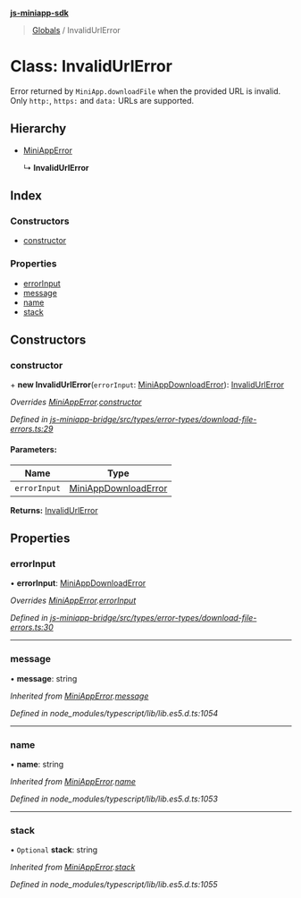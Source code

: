 **[js-miniapp-sdk](../README.md)**

> [Globals](../README.md) / InvalidUrlError

# Class: InvalidUrlError

Error returned by `MiniApp.downloadFile` when the provided URL is invalid.
Only `http:`, `https:` and `data:` URLs are supported.

## Hierarchy

* [MiniAppError](miniapperror.md)

  ↳ **InvalidUrlError**

## Index

### Constructors

* [constructor](invalidurlerror.md#constructor)

### Properties

* [errorInput](invalidurlerror.md#errorinput)
* [message](invalidurlerror.md#message)
* [name](invalidurlerror.md#name)
* [stack](invalidurlerror.md#stack)

## Constructors

### constructor

\+ **new InvalidUrlError**(`errorInput`: [MiniAppDownloadError](../interfaces/miniappdownloaderror.md)): [InvalidUrlError](invalidurlerror.md)

*Overrides [MiniAppError](miniapperror.md).[constructor](miniapperror.md#constructor)*

*Defined in [js-miniapp-bridge/src/types/error-types/download-file-errors.ts:29](https://github.com/rakutentech/js-miniapp/blob/e6e9208/js-miniapp-bridge/src/types/error-types/download-file-errors.ts#L29)*

#### Parameters:

Name | Type |
------ | ------ |
`errorInput` | [MiniAppDownloadError](../interfaces/miniappdownloaderror.md) |

**Returns:** [InvalidUrlError](invalidurlerror.md)

## Properties

### errorInput

•  **errorInput**: [MiniAppDownloadError](../interfaces/miniappdownloaderror.md)

*Overrides [MiniAppError](miniapperror.md).[errorInput](miniapperror.md#errorinput)*

*Defined in [js-miniapp-bridge/src/types/error-types/download-file-errors.ts:30](https://github.com/rakutentech/js-miniapp/blob/e6e9208/js-miniapp-bridge/src/types/error-types/download-file-errors.ts#L30)*

___

### message

•  **message**: string

*Inherited from [MiniAppError](miniapperror.md).[message](miniapperror.md#message)*

*Defined in node_modules/typescript/lib/lib.es5.d.ts:1054*

___

### name

•  **name**: string

*Inherited from [MiniAppError](miniapperror.md).[name](miniapperror.md#name)*

*Defined in node_modules/typescript/lib/lib.es5.d.ts:1053*

___

### stack

• `Optional` **stack**: string

*Inherited from [MiniAppError](miniapperror.md).[stack](miniapperror.md#stack)*

*Defined in node_modules/typescript/lib/lib.es5.d.ts:1055*
